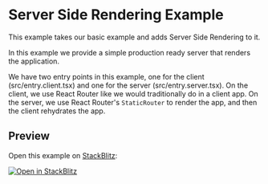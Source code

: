 # Server Side Rendering Example

This example takes our basic example and adds Server Side Rendering to it.

In this example we provide a simple production ready server that renders the application.

We have two entry points in this example, one for the client (src/entry.client.tsx) and one for the server (src/entry.server.tsx). On the client, we use React Router like we would traditionally do in a client app. On the server, we use React Router's `StaticRouter` to render the app, and then the client rehydrates the app.

## Preview

Open this example on [StackBlitz](https://stackblitz.com):

[![Open in StackBlitz](https://developer.stackblitz.com/img/open_in_stackblitz.svg)](https://stackblitz.com/github/remix-run/react-router/tree/dev/examples/ssr?file=src/app.tsx)
